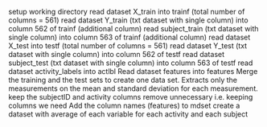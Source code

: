 setup working directory 
read dataset X_train into trainf (total number of columns = 561) 
read dataset Y_train (txt dataset with single column) into column 562 of trainf (additional column) 
read subject_train (txt dataset with single column) into column 563 of trainf (additional column) 
read dataset X_test into testf (total number of columns = 561) 
read dataset Y_test (txt dataset with single column) into column 562 of testf 
read dataset subject_test (txt dataset with single column) into column 563 of testf 
read dataset activity_labels into actlbl 
Read dataset features into features Merge the training and the test sets to create one data set.
Extracts only the measurements on the mean and standard deviation for each measurement. 
keep the subjectID and activity columns remove unnecessary i.e. keeping columns we need Add the column names (features) to mdset create a dataset with average of each variable for each activity and each subject
